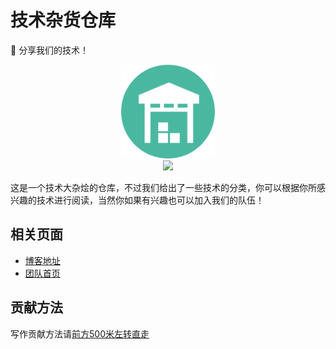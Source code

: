 # 技术杂货仓库
:tiger: 分享我们的技术！

<div align="center"> 
    <img src="./favicon.png" width="150px"/>
	<br/>
     <a href="https://github.com/orzbox/our-tech/blob/master/LICENSE">
         <img src="https://img.shields.io/github/license/mashape/apistatus.svg?style=flat-square">
    </a>
</div>


这是一个技术大杂烩的仓库，不过我们给出了一些技术的分类，你可以根据你所感兴趣的技术进行阅读，当然你如果有兴趣也可以加入我们的队伍！

## 相关页面

* [博客地址](https://orzbox.github.io/our-tech/)
* [团队首页](https://orzbox.github.io)



## 贡献方法

写作贡献方法请[前方500米左转直走](Contributing.md)
